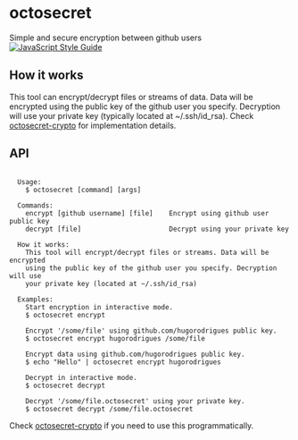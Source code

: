 # octosecret
Simple and secure encryption between github users
[![JavaScript Style Guide](https://img.shields.io/badge/code_style-standard-brightgreen.svg)](https://standardjs.com)

## How it works
This tool can encrypt/decrypt files or streams of data. Data will be encrypted using the public key of the github user you specify. Decryption will use your private key (typically located at ~/.ssh/id_rsa). Check [octosecret-crypto](https://github.com/hugorodrigues/octosecret) for implementation details.

## API
```

  Usage:
    $ octosecret [command] [args]

  Commands:
    encrypt [github username] [file]    Encrypt using github user public key
    decrypt [file]                      Decrypt using your private key

  How it works:
    This tool will encrypt/decrypt files or streams. Data will be encrypted
    using the public key of the github user you specify. Decryption will use
    your private key (located at ~/.ssh/id_rsa)

  Examples:
    Start encryption in interactive mode.
    $ octosecret encrypt

    Encrypt '/some/file' using github.com/hugorodrigues public key.
    $ octosecret encrypt hugorodrigues /some/file

    Encrypt data using github.com/hugorodrigues public key.
    $ echo "Hello" | octosecret encrypt hugorodrigues

    Decrypt in interactive mode.
    $ octosecret decrypt

    Decrypt '/some/file.octosecret' using your private key.
    $ octosecret decrypt /some/file.octosecret

```
Check [octosecret-crypto](https://github.com/hugorodrigues/octosecret) if you need to use this programmatically.
